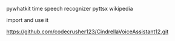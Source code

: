 pywhatkit
time
speech recognizer
pyttsx
wikipedia 

import and use it

https://github.com/codecrusher123/CindrellaVoiceAssistant12.git
